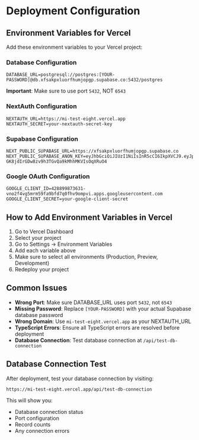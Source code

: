 # Deployment Configuration

## Environment Variables for Vercel

Add these environment variables to your Vercel project:

### Database Configuration
```
DATABASE_URL=postgresql://postgres:[YOUR-PASSWORD]@db.xfsakpxluorfhumjopgp.supabase.co:5432/postgres
```

**Important**: Make sure to use port `5432`, NOT `6543`

### NextAuth Configuration
```
NEXTAUTH_URL=https://mi-test-eight.vercel.app
NEXTAUTH_SECRET=your-nextauth-secret-key
```

### Supabase Configuration
```
NEXT_PUBLIC_SUPABASE_URL=https://xfsakpxluorfhumjopgp.supabase.co
NEXT_PUBLIC_SUPABASE_ANON_KEY=eyJhbGciOiJIUzI1NiIsInR5cCI6IkpXVCJ9.eyJpc3MiOiJzdXBhYmFzZSIsInJlZiI6Inhmc2FrcHhsdW9yZmh1bWpvcGdwIiwicm9sZSI6ImFub24iLCJpYXQiOjE3NTgwMTAyMjQsImV4cCI6MjA3MzU4NjIyNH0.0US4-GK8jdIrGDw8zv9h3TGvQa9kMhhMKVIsOqXRuO4
```

### Google OAuth Configuration
```
GOOGLE_CLIENT_ID=428899873631-vno2f4vg5mrm59fa9bfd7q0fhv9ompvi.apps.googleusercontent.com
GOOGLE_CLIENT_SECRET=your-google-client-secret
```

## How to Add Environment Variables in Vercel

1. Go to Vercel Dashboard
2. Select your project
3. Go to Settings → Environment Variables
4. Add each variable above
5. Make sure to select all environments (Production, Preview, Development)
6. Redeploy your project

## Common Issues

- **Wrong Port**: Make sure DATABASE_URL uses port `5432`, not `6543`
- **Missing Password**: Replace `[YOUR-PASSWORD]` with your actual Supabase database password
- **Wrong Domain**: Use `mi-test-eight.vercel.app` as your NEXTAUTH_URL
- **TypeScript Errors**: Ensure all TypeScript errors are resolved before deployment
- **Database Connection**: Test database connection at `/api/test-db-connection`

## Database Connection Test

After deployment, test your database connection by visiting:
```
https://mi-test-eight.vercel.app/api/test-db-connection
```

This will show you:
- Database connection status
- Port configuration
- Record counts
- Any connection errors
